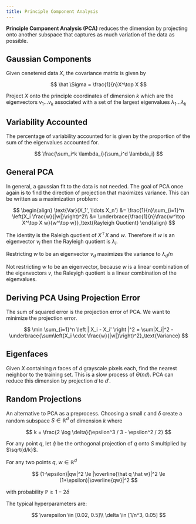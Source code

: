 ```yaml
---
title: Principle Component Analysis
---
```


**Principle Component Analysis (PCA)** reduces the dimension by projecting onto another subspace that captures as much variation of the data as possible.

## Gaussian Components

Given cenetered data $X$, the covariance matrix is given by

$$
\hat \Sigma = \frac{1}{n}X^\top X
$$

Project $X$ onto the principle coordinates of dimension $k$ which are the eigenvectors $v_1 \ldots v_k$ associated with a set of the largest eigenvalues $\lambda_1 \ldots \lambda_k$

## Variability Accounted

The percentage of variability accounted for is given by the proportion of the sum of the eigenvalues accounted for.

$$
\frac{\sum_i^k \lambda_i}{\sum_i^d \lambda_i}
$$

## General PCA

In general, a gaussian fit to the data is not needed. The goal of PCA once again is to find the direction of projection that maximizes variance. This can be written as a maximization problem:

$$
\begin{align}
\text{Var}(X_1', \ldots X_n') &= \frac{1}{n}\sum_{i=1}^n \left(X_i \frac{w}{|w|}\right)^2\\
&= \underbrace{\frac{1}{n}\frac{w^\top X^\top X w}{w^\top w}}_\text{Rayleigh Quotient}
\end{align}
$$

The identity is the Raleigh quotient of $X^\top X$ and $w$. Therefore if $w$ is an eigenvector $v_i$ then the Rayleigh quotient is $\lambda_i$.

Restricting $w$ to be an eigenvector $v_d$ maximizes the variance to $\lambda_d / n$

Not restricting $w$ to be an eigenvector, because $w$ is a linear combination of the eigenvectors $v$, the Raleyigh quotient is a linear combination of the eigenvalues.

## Deriving PCA Using Projection Error

The sum of squared error is the projection error of PCA. We want to minimize the projection error.

$$
\min \sum_{i=1}^n \left | X_i - X_i' \right |^2 = \sum|X_i|^2 - \underbrace{\sum\left(X_i \cdot \frac{w}{|w|}\right)^2}_\text{Variance}
$$

## Eigenfaces

Given $X$ containing $n$ faces of $d$ grayscale pixels each, find the nearest neighbor to the training set. This is a slow process of $\Theta(nd)$. PCA can reduce this dimension by projection $d$ to $d'$.

## Random Projections

An alternative to PCA as a preprocess. Choosing a small $\epsilon$ and $\delta$ create a random subspace $S \in \mathbb R^d$ of dimension $k$ where

$$
k = \frac{2 \log \delta}{\epsilon^3 / 3 - \epsilon^2 / 2}
$$

For any point $q$, let $\hat q$ be the orthogonal projection of $q$ onto $S$  multiplied by $\sqrt{d/k}$.

For any two points $q$, $w \in \mathbb R^{d}$

$$
(1-\epsilon)|qw|^2 \le |\overline{\hat q \hat w}|^2 \le (1+\epsilon)|\overline{qw}|^2
$$

with probability $\mathbb P \ge 1 - 2\delta$

The typical hyperparameters are:

$$
\varepsilon \in [0.02, 0.5]\\
\delta \in [1/n^3, 0.05]
$$
